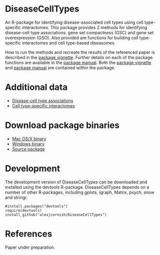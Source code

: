 DiseaseCellTypes
===

An R-package for identifying disease-associated cell types using cell type-specific interactomes. This package provides 2 methods for identifying disease-cell type associations: gene set compactness (GSC) and gene set overexpression (GSO). Also provided are functions for building cell type-specific interactomes and cell type-based diseasomes.

How to run the methods and recreate the results of the referenced paper is described in the [package vignette][1]. Further details on each of the package functions are available in the [package manual][2]. Both the [package vignette][1] and [package manual][2] are contained within the package. 


Additional data
===========

- [Disease-cell type associations][3]
- [Cell type-specific interactomes][4]


Download package binaries
===========

- [Mac OS/X binary][5]
- [Windows binary][6]
- [Source package][7]


Development
===========

The development version of DiseaseCellTypes can be downloaded and installed using the devtools R-package. DiseaseCellTypes depends on a number of other R-packages, including gplots, igraph, Matrix, psych, snow and stringr.

```
#install.packages("devtools")
require(devtools)
install_github("alexjcornish/DiseaseCellTypes")
```


References
===========

Paper under preparation.


[1]: https://cdn.rawgit.com/alexjcornish/DiseaseCellTypes/master/inst/doc/DiseaseCellTypes-vignette.html?raw=TRUE
[2]: https://github.com/alexjcornish/DiseaseCellTypes/blob/master/inst/doc/DiseaseCellTypes-manual.pdf?raw=TRUE
[3]: http://alexjcornish.github.io/Disease_Cell_Association_Data/
[4]: http://alexjcornish.github.io/Cell_Type_Interactomes/
[5]: https://github.com/alexjcornish/DiseaseCellTypes_Binaries/blob/master/DiseaseCellTypes_0.9.0.tgz?raw=TRUE
[6]: https://github.com/alexjcornish/DiseaseCellTypes_Binaries/blob/master/DiseaseCellTypes_0.9.0.zip?raw=TRUE
[7]: https://github.com/alexjcornish/DiseaseCellTypes_Binaries/blob/master/DiseaseCellTypes_0.9.0.tar.gz?raw=TRUE

